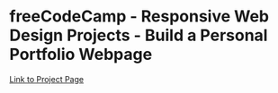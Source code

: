 # freeCodeCamp - Responsive Web Design Projects - Build a Personal Portfolio Webpage
[Link to Project Page](https://attilacs.github.io/fcc_personal_portfolio/)